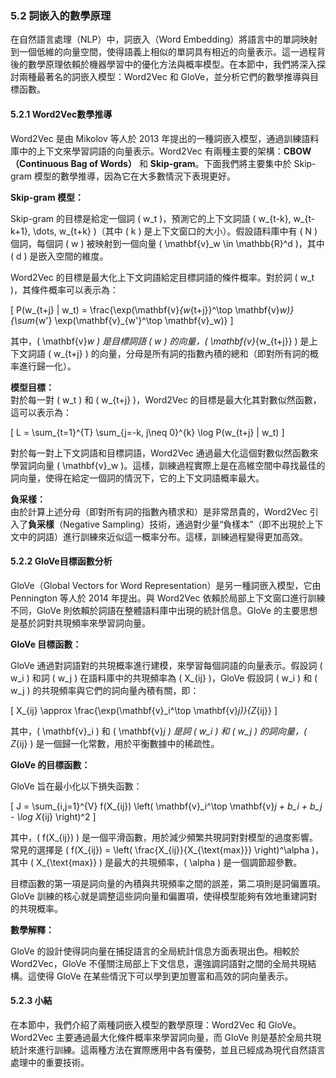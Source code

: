 ### **5.2 詞嵌入的數學原理**

在自然語言處理（NLP）中，詞嵌入（Word Embedding）將語言中的單詞映射到一個低維的向量空間，使得語義上相似的單詞具有相近的向量表示。這一過程背後的數學原理依賴於機器學習中的優化方法與概率模型。在本節中，我們將深入探討兩種最著名的詞嵌入模型：Word2Vec 和 GloVe，並分析它們的數學推導與目標函數。

#### **5.2.1 Word2Vec數學推導**

Word2Vec 是由 Mikolov 等人於 2013 年提出的一種詞嵌入模型，通過訓練語料庫中的上下文來學習詞語的向量表示。Word2Vec 有兩種主要的架構：**CBOW（Continuous Bag of Words）** 和 **Skip-gram**。下面我們將主要集中於 Skip-gram 模型的數學推導，因為它在大多數情況下表現更好。

**Skip-gram 模型：**

Skip-gram 的目標是給定一個詞 \( w_t \)，預測它的上下文詞語 \( w_{t-k}, w_{t-k+1}, \dots, w_{t+k} \)（其中 \( k \) 是上下文窗口的大小）。假設語料庫中有 \( N \) 個詞，每個詞 \( w \) 被映射到一個向量 \( \mathbf{v}_w \in \mathbb{R}^d \)，其中 \( d \) 是嵌入空間的維度。

Word2Vec 的目標是最大化上下文詞語給定目標詞語的條件概率。對於詞 \( w_t \)，其條件概率可以表示為：

\[
P(w_{t+j} | w_t) = \frac{\exp(\mathbf{v}_{w_{t+j}}^\top \mathbf{v}_w)}{\sum_{w'} \exp(\mathbf{v}_{w'}^\top \mathbf{v}_w)}
\]

其中，\( \mathbf{v}_w \) 是目標詞語 \( w \) 的向量，\( \mathbf{v}_{w_{t+j}} \) 是上下文詞語 \( w_{t+j} \) 的向量，分母是所有詞的指數內積的總和（即對所有詞的概率進行歸一化）。

**模型目標：**  
對於每一對 \( w_t \) 和 \( w_{t+j} \)，Word2Vec 的目標是最大化其對數似然函數，這可以表示為：

\[
L = \sum_{t=1}^{T} \sum_{j=-k, j\neq 0}^{k} \log P(w_{t+j} | w_t)
\]

對於每一對上下文詞語和目標詞語，Word2Vec 通過最大化這個對數似然函數來學習詞向量 \( \mathbf{v}_w \)。這樣，訓練過程實際上是在高維空間中尋找最佳的詞向量，使得在給定一個詞的情況下，它的上下文詞語概率最大。

**負采樣：**  
由於計算上述分母（即對所有詞的指數內積求和）是非常昂貴的，Word2Vec 引入了**負采樣**（Negative Sampling）技術，通過對少量“負樣本”（即不出現於上下文中的詞語）進行訓練來近似這一概率分布。這樣，訓練過程變得更加高效。

#### **5.2.2 GloVe目標函數分析**

GloVe（Global Vectors for Word Representation）是另一種詞嵌入模型，它由 Pennington 等人於 2014 年提出。與 Word2Vec 依賴於局部上下文窗口進行訓練不同，GloVe 則依賴於詞語在整體語料庫中出現的統計信息。GloVe 的主要思想是基於詞對共現頻率來學習詞向量。

**GloVe 目標函數：**

GloVe 通過對詞語對的共現概率進行建模，來學習每個詞語的向量表示。假設詞 \( w_i \) 和詞 \( w_j \) 在語料庫中的共現頻率為 \( X_{ij} \)，GloVe 假設詞 \( w_i \) 和 \( w_j \) 的共現頻率與它們的詞向量內積有關，即：

\[
X_{ij} \approx \frac{\exp(\mathbf{v}_i^\top \mathbf{v}_j)}{Z_{ij}}
\]

其中，\( \mathbf{v}_i \) 和 \( \mathbf{v}_j \) 是詞 \( w_i \) 和 \( w_j \) 的詞向量，\( Z_{ij} \) 是一個歸一化常數，用於平衡數據中的稀疏性。

**GloVe 的目標函數：**

GloVe 旨在最小化以下損失函數：

\[
J = \sum_{i,j=1}^{V} f(X_{ij}) \left( \mathbf{v}_i^\top \mathbf{v}_j + b_i + b_j - \log X_{ij} \right)^2
\]

其中，\( f(X_{ij}) \) 是一個平滑函數，用於減少頻繁共現詞對對模型的過度影響。常見的選擇是 \( f(X_{ij}) = \left( \frac{X_{ij}}{X_{\text{max}}} \right)^\alpha \)，其中 \( X_{\text{max}} \) 是最大的共現頻率，\( \alpha \) 是一個調節超參數。

目標函數的第一項是詞向量的內積與共現頻率之間的誤差，第二項則是詞偏置項。GloVe 訓練的核心就是調整這些詞向量和偏置項，使得模型能夠有效地重建詞對的共現概率。

**數學解釋：**

GloVe 的設計使得詞向量在捕捉語言的全局統計信息方面表現出色。相較於 Word2Vec，GloVe 不僅關注局部上下文信息，還強調詞語對之間的全局共現結構。這使得 GloVe 在某些情況下可以學到更加豐富和高效的詞向量表示。

#### **5.2.3 小結**

在本節中，我們介紹了兩種詞嵌入模型的數學原理：Word2Vec 和 GloVe。Word2Vec 主要通過最大化條件概率來學習詞向量，而 GloVe 則是基於全局共現統計來進行訓練。這兩種方法在實際應用中各有優勢，並且已經成為現代自然語言處理中的重要技術。